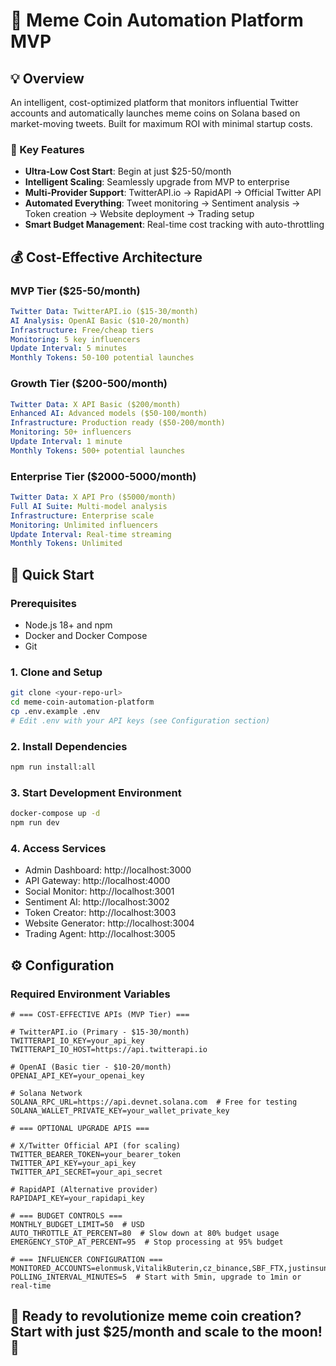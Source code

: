 # 🚀 Meme Coin Automation Platform MVP

## 💡 Overview

An intelligent, cost-optimized platform that monitors influential Twitter accounts and automatically launches meme coins on Solana based on market-moving tweets. Built for maximum ROI with minimal startup costs.

### 🎯 Key Features
- **Ultra-Low Cost Start**: Begin at just $25-50/month
- **Intelligent Scaling**: Seamlessly upgrade from MVP to enterprise
- **Multi-Provider Support**: TwitterAPI.io → RapidAPI → Official Twitter API
- **Automated Everything**: Tweet monitoring → Sentiment analysis → Token creation → Website deployment → Trading setup
- **Smart Budget Management**: Real-time cost tracking with auto-throttling

## 💰 Cost-Effective Architecture

### MVP Tier ($25-50/month)
```yaml
Twitter Data: TwitterAPI.io ($15-30/month)
AI Analysis: OpenAI Basic ($10-20/month)
Infrastructure: Free/cheap tiers
Monitoring: 5 key influencers
Update Interval: 5 minutes
Monthly Tokens: 50-100 potential launches
```

### Growth Tier ($200-500/month)
```yaml
Twitter Data: X API Basic ($200/month)
Enhanced AI: Advanced models ($50-100/month)
Infrastructure: Production ready ($50-200/month)
Monitoring: 50+ influencers
Update Interval: 1 minute
Monthly Tokens: 500+ potential launches
```

### Enterprise Tier ($2000-5000/month)
```yaml
Twitter Data: X API Pro ($5000/month)
Full AI Suite: Multi-model analysis
Infrastructure: Enterprise scale
Monitoring: Unlimited influencers
Update Interval: Real-time streaming
Monthly Tokens: Unlimited
```

## 🚀 Quick Start

### Prerequisites
- Node.js 18+ and npm
- Docker and Docker Compose
- Git

### 1. Clone and Setup
```bash
git clone <your-repo-url>
cd meme-coin-automation-platform
cp .env.example .env
# Edit .env with your API keys (see Configuration section)
```

### 2. Install Dependencies
```bash
npm run install:all
```

### 3. Start Development Environment
```bash
docker-compose up -d
npm run dev
```

### 4. Access Services
- Admin Dashboard: http://localhost:3000
- API Gateway: http://localhost:4000
- Social Monitor: http://localhost:3001
- Sentiment AI: http://localhost:3002
- Token Creator: http://localhost:3003
- Website Generator: http://localhost:3004
- Trading Agent: http://localhost:3005

## ⚙️ Configuration

### Required Environment Variables

```env
# === COST-EFFECTIVE APIs (MVP Tier) ===

# TwitterAPI.io (Primary - $15-30/month)
TWITTERAPI_IO_KEY=your_api_key
TWITTERAPI_IO_HOST=https://api.twitterapi.io

# OpenAI (Basic tier - $10-20/month)
OPENAI_API_KEY=your_openai_key

# Solana Network
SOLANA_RPC_URL=https://api.devnet.solana.com  # Free for testing
SOLANA_WALLET_PRIVATE_KEY=your_wallet_private_key

# === OPTIONAL UPGRADE APIS ===

# X/Twitter Official API (for scaling)
TWITTER_BEARER_TOKEN=your_bearer_token
TWITTER_API_KEY=your_api_key
TWITTER_API_SECRET=your_api_secret

# RapidAPI (Alternative provider)
RAPIDAPI_KEY=your_rapidapi_key

# === BUDGET CONTROLS ===
MONTHLY_BUDGET_LIMIT=50  # USD
AUTO_THROTTLE_AT_PERCENT=80  # Slow down at 80% budget usage
EMERGENCY_STOP_AT_PERCENT=95  # Stop processing at 95% budget

# === INFLUENCER CONFIGURATION ===
MONITORED_ACCOUNTS=elonmusk,VitalikButerin,cz_binance,SBF_FTX,justinsuntron
POLLING_INTERVAL_MINUTES=5  # Start with 5min, upgrade to 1min or real-time
```

## 🚀 Ready to revolutionize meme coin creation? Start with just $25/month and scale to the moon! 🌙
